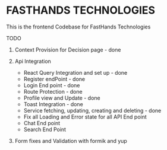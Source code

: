 # FASTHANDS TECHNOLOGIES

This is the frontend Codebase for FastHands Technologies

TODO

1. Context Provision for Decision page - done

2. Api Integration
   - React Query Integration and set up - done
   - Register endPoint - done
   - Login End point - done
   - Route Protection - done
   - Profile view and Update - done
   - Toast Integration - done
   - Service fetching, updating, creating and deleting - done
   - Fix all Loading and Error state for all API End point
   - Chat End point
   - Search End Point
3. Form fixes and Validation with formik and yup
